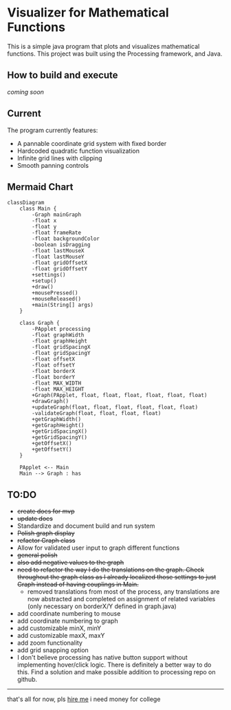 # Visualizer for Mathematical Functions

This is a simple java program that plots and visualizes mathematical functions. This project was built using the Processing framework, and Java.

## How to build and execute
*coming soon*

## Current
The program currently features:
* A pannable coordinate grid system with fixed border
* Hardcoded quadratic function visualization
* Infinite grid lines with clipping
* Smooth panning controls

## Mermaid Chart

```mermaid
classDiagram
    class Main {
        -Graph mainGraph
        -float x
        -float y
        -float frameRate
        -float backgroundColor
        -boolean isDragging
        -float lastMouseX
        -float lastMouseY
        -float gridOffsetX
        -float gridOffsetY
        +settings()
        +setup()
        +draw()
        +mousePressed()
        +mouseReleased()
        +main(String[] args)
    }
    
    class Graph {
        -PApplet processing
        -float graphWidth
        -float graphHeight
        -float gridSpacingX
        -float gridSpacingY
        -float offsetX
        -float offsetY
        -float borderX
        -float borderY
        -float MAX_WIDTH
        -float MAX_HEIGHT
        +Graph(PApplet, float, float, float, float, float, float)
        +drawGraph()
        +updateGraph(float, float, float, float, float, float)
        -validateGraph(float, float, float, float)
        +getGraphWidth()
        +getGraphHeight()
        +getGridSpacingX()
        +getGridSpacingY()
        +getOffsetX()
        +getOffsetY()
    }
    
    PApplet <-- Main
    Main --> Graph : has
```

## TO:DO
  * ~~create docs for mvp~~
  * ~~update docs~~
  * Standardize and document build and run system
  * ~~Polish graph display~~
  * ~~refactor Graph class~~
  * Allow for validated user input to graph different functions
  * ~~general polish~~
  * ~~also add negative values to the graph~~
  * ~~need to refactor the way I do the translations on the graph. Check throughout the graph class as I already localized those settings to just Graph instead of having couplings in Main.~~
      * removed translations from most of the process, any translations are now abstracted and completed on assignment of related variables (only necessary on borderX/Y defined in graph.java)
  * add coordinate numbering to mouse
  * add coordinate numbering to graph
  * add customizable minX, minY
  * add customizable maxX, maxY
  * add zoom functionality
  * add grid snapping option
  * I don't believe processing has native button support without implementing hover/click logic. There is definitely a better way to do this. Find a solution and make possible addition to processing repo on github.


---
that's all for now, pls [hire me](https://github.com/SedWilliams) i need money for college
